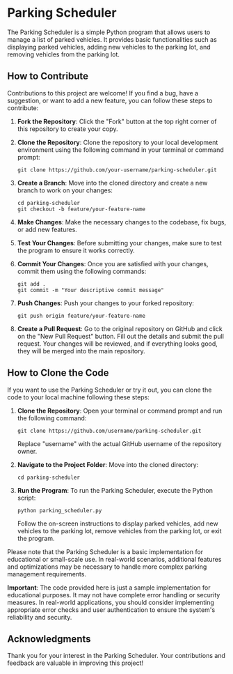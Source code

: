 # Parking Scheduler

The Parking Scheduler is a simple Python program that allows users to manage a list of parked vehicles. It provides basic functionalities such as displaying parked vehicles, adding new vehicles to the parking lot, and removing vehicles from the parking lot.

## How to Contribute

Contributions to this project are welcome! If you find a bug, have a suggestion, or want to add a new feature, you can follow these steps to contribute:

1. **Fork the Repository**: Click the "Fork" button at the top right corner of this repository to create your copy.

2. **Clone the Repository**: Clone the repository to your local development environment using the following command in your terminal or command prompt:

   ```
   git clone https://github.com/your-username/parking-scheduler.git
   ```

3. **Create a Branch**: Move into the cloned directory and create a new branch to work on your changes:

   ```
   cd parking-scheduler
   git checkout -b feature/your-feature-name
   ```

4. **Make Changes**: Make the necessary changes to the codebase, fix bugs, or add new features.

5. **Test Your Changes**: Before submitting your changes, make sure to test the program to ensure it works correctly.

6. **Commit Your Changes**: Once you are satisfied with your changes, commit them using the following commands:

   ```
   git add .
   git commit -m "Your descriptive commit message"
   ```

7. **Push Changes**: Push your changes to your forked repository:

   ```
   git push origin feature/your-feature-name
   ```

8. **Create a Pull Request**: Go to the original repository on GitHub and click on the "New Pull Request" button. Fill out the details and submit the pull request. Your changes will be reviewed, and if everything looks good, they will be merged into the main repository.

## How to Clone the Code

If you want to use the Parking Scheduler or try it out, you can clone the code to your local machine following these steps:

1. **Clone the Repository**: Open your terminal or command prompt and run the following command:

   ```
   git clone https://github.com/username/parking-scheduler.git
   ```

   Replace "username" with the actual GitHub username of the repository owner.

2. **Navigate to the Project Folder**: Move into the cloned directory:

   ```
   cd parking-scheduler
   ```

3. **Run the Program**: To run the Parking Scheduler, execute the Python script:

   ```
   python parking_scheduler.py
   ```

   Follow the on-screen instructions to display parked vehicles, add new vehicles to the parking lot, remove vehicles from the parking lot, or exit the program.

Please note that the Parking Scheduler is a basic implementation for educational or small-scale use. In real-world scenarios, additional features and optimizations may be necessary to handle more complex parking management requirements.

**Important**: The code provided here is just a sample implementation for educational purposes. It may not have complete error handling or security measures. In real-world applications, you should consider implementing appropriate error checks and user authentication to ensure the system's reliability and security.

## Acknowledgments

Thank you for your interest in the Parking Scheduler. Your contributions and feedback are valuable in improving this project!
